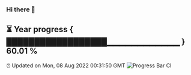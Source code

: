 ### Hi there 👋
⏳ Year progress { ██████████████████▁▁▁▁▁▁▁▁▁▁▁▁ } 60.01 %
---
⏰ Updated on Mon, 08 Aug 2022 00:31:50 GMT
![Progress Bar CI](https://github.com/Moyi321/Moyi321/workflows/Progress%20Bar%20CI/badge.svg)
